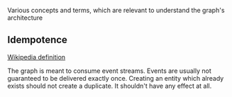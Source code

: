 Various concepts and terms, which are relevant to understand the graph's architecture

## Idempotence

[Wikipedia definition](https://en.wikipedia.org/wiki/Idempotence) 

The graph is meant to consume event streams. Events are usually not guaranteed to be delivered exactly once. Creating an entity which already exists should not create a duplicate. It shouldn't have any effect at all. 
